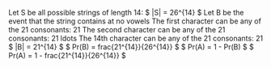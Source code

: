Let S be all possible strings of length 14: $ |S| = 26^{14} $
Let B be the event that the string contains at no vowels
The first character can be any of the 21 consonants: 21
The second character can be any of the 21 consonants: 21
ldots
The 14th character can be any of the 21 consonants: 21
$ |B| = 21^{14} $
$ Pr(B) = frac{21^{14}}{26^{14}} $
$ Pr(A) = 1 - Pr(B) $
$ Pr(A) = 1 - frac{21^{14}}{26^{14}} $
